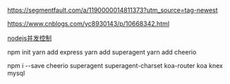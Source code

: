 https://segmentfault.com/a/1190000014811373?utm_source=tag-newest

https://www.cnblogs.com/yc8930143/p/10668342.html

[nodejs并发控制](https://www.cnblogs.com/cnshen/p/6273299.html)

npm init
yarn add express
yarn add superagent
yarn add cheerio


npm i --save cheerio superagent superagent-charset koa-router koa knex mysql
